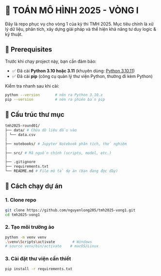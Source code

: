 # 🧠 TOÁN MÔ HÌNH 2025 - VÒNG I

Đây là repo phục vụ cho vòng 1 của kỳ thi TMH 2025. Mục tiêu chính là xử lý dữ liệu, phân tích, xây dựng giải pháp và thể hiện khả năng tư duy logic & kỹ thuật.

## 🔧 Prerequisites

Trước khi chạy project này, bạn cần đảm bảo:

- ✅ Đã cài **Python 3.10 hoặc 3.11** (khuyên dùng: [Python 3.10.11](https://www.python.org/downloads/release/python-31011/))
- ✅ Đã cài **pip** (công cụ quản lý thư viện Python, thường đi kèm Python)


Kiểm tra nhanh sau khi cài:

```bash
python --version       # nên ra Python 3.10.x
pip --version          # nên ra phiên bản pip
```

## 📁 Cấu trúc thư mục
```bash
tmh2025-round01/
├── data/ # Chứa dữ liệu đầu vào
│ └── data.csv
│
├── notebooks/ # Jupyter Notebook phân tích, thử nghiệm
│
├── src/ # Mã nguồn chính (scripts, model, etc.)
│
├── .gitignore
├── requirements.txt 
└── README.md # File mô tả dự án (bạn đang đọc đây)
```

## 🚀 Cách chạy dự án

### 1. Clone repo
```bash
git clone https://github.com/nguyenlong205/tmh2025-vong1.git
cd tmh2025-vong1
```
### 2. Tạo môi trường ảo
```bash
python -m venv venv
.\venv\Scripts\activate        # Windows
# source venv/bin/activate    # macOS/Linux
```

### 3. Cài đặt thư viện cần thiết
```bash
pip install -r requirements.txt
```
